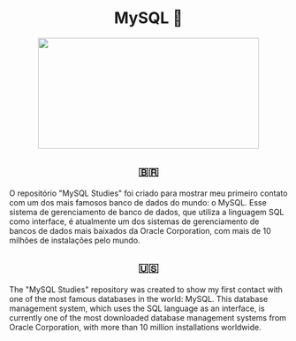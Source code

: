 <div align="center">
  <h1> MySQL 🦈
  </h1>
</div>

<div align="center">
   <img src="https://user-images.githubusercontent.com/114448911/215554201-00739348-c43a-4741-beb9-fbd57faecc74.gif" width="400px" height="200px">
</div>

<div align="center">
  <h2> 🇧🇷 
  </h2>
</div>

O repositório "MySQL Studies" foi criado para mostrar meu primeiro contato com um dos mais famosos banco de dados do mundo: o MySQL. Esse sistema de gerenciamento de banco de dados, que utiliza a linguagem SQL como interface, é atualmente um dos sistemas de gerenciamento de bancos de dados mais baixados da Oracle Corporation, com mais de 10 milhões de instalações pelo mundo.


<div align="center">
  <h2>  🇺🇸 
  </h2> 
</div>

The "MySQL Studies" repository was created to show my first contact with one of the most famous databases in the world: MySQL. This database management system, which uses the SQL language as an interface, is currently one of the most downloaded database management systems from Oracle Corporation, with more than 10 million installations worldwide.
